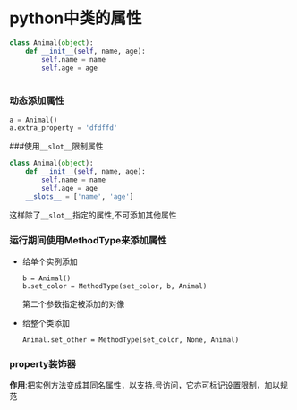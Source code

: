 # python中类的属性

```python
class Animal(object):
    def __init__(self, name, age):
        self.name = name
        self.age = age
        
```

### 动态添加属性

```python
a = Animal()
a.extra_property = 'dfdffd'
```

###使用`__slot__`限制属性

```python
class Animal(object):
    def __init__(self, name, age):
        self.name = name
        self.age = age
    __slots__ = ['name', 'age']
```

这样除了`__slot__`指定的属性,不可添加其他属性

### 运行期间使用MethodType来添加属性

- 给单个实例添加

  ```
  b = Animal()
  b.set_color = MethodType(set_color, b, Animal)
  ```

  第二个参数指定被添加的对像

- 给整个类添加

  ```
  Animal.set_other = MethodType(set_color, None, Animal)
  ```

### property装饰器

**作用**:把实例方法变成其同名属性，以支持.号访问，它亦可标记设置限制，加以规范



